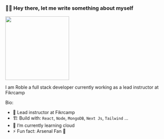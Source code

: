 ### 👋🏾 Hey there, let me write something about myself

<!--![write](https://github.com/ARoble/ARoble/assets/45190868/61b34791-dfda-416f-96de-0ca3815b04f7 =250x)-->
<img src="https://github.com/ARoble/ARoble/assets/45190868/61b34791-dfda-416f-96de-0ca3815b04f7" height="200">

I am Roble a full stack developer currently working as a lead instructor at Fikrcamp

Bio: 

- 🏢 Lead instructor at Fikrcamp
- 🏗️ Build with: `React`, `Node`, `MongoDB`, `Next Js`, `Tailwind` ...
- 🌱 I’m currently learning cloud
- ⚡ Fun fact: Arsenal Fan 🔴
<!--
**ARoble/ARoble** is a ✨ _special_ ✨ repository because its `README.md` (this file) appears on your GitHub profile.

Here are some ideas to get you started:

- 🔭 I’m currently working on ...
- 🌱 I’m currently learning ...
- 👯 I’m looking to collaborate on ...
- 🤔 I’m looking for help with ...
- 💬 Ask me about ...
- 📫 How to reach me: ...
- 😄 Pronouns: ...
- ⚡ Fun fact: ...
-->
